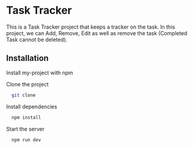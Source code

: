 
# Task Tracker

This is a Task Tracker project that keeps a tracker on the task. In this project, we can Add, Remove, Edit as well as remove the task (Completed Task cannot be deleted).
## Installation

Install my-project with npm

Clone the project

```bash
  git clone
```

Install dependencies

```bash
  npm install
```

Start the server

```bash
  npm run dev
```
    
